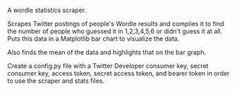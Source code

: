 A wordle statistics scraper.

Scrapes Twitter postings of people's Wordle results and compiles it to find the number of people who guessed it in
1,2,3,4,5,6 or didn't guess it at all. Puts this data in a Matplotlib bar chart to visualize the data.

Also finds the mean of the data and highlights that on the bar graph.

Create a config.py file with a Twitter Developer consumer key, secret consumer key, access token, secret access token,
and bearer token in order to use the scraper and stats files.